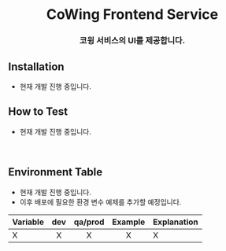 <div align="center">
  <h1 align="center">CoWing Frontend Service</h1>
  <h3 align="center">코윙 서비스의 UI를 제공합니다.</h3>
</div>

## Installation
- 현재 개발 진행 중입니다.

## How to Test
- 현재 개발 진행 중입니다.
<br/>

## Environment Table
- 현재 개발 진행 중입니다.  
- 이후 배포에 필요한 환경 변수 예제를 추가할 예정입니다.

| Variable                      | dev | qa/prod |              Example               | Explanation                                           |
| ----------------------------- | :-: | :-----: | :--------------------------------: | ----------------------------------------------------- |
| X | X | X | X | X |
